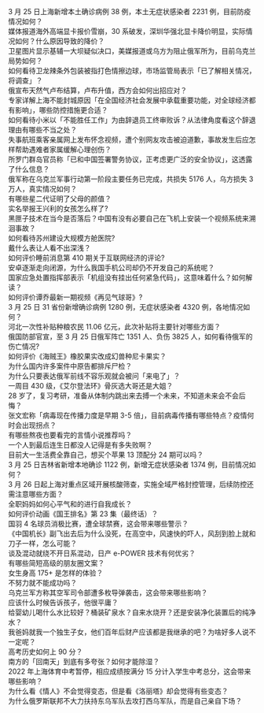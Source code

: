 3 月 25 日上海新增本土确诊病例 38 例，本土无症状感染者 2231 例，目前防疫情况如何？  
媒体报道海外高端显卡报价雪崩，30 系破发，深圳华强北显卡降价明显，实际情况如何？什么原因导致的降价？  
卫星图片显示基辅一大坝疑似决口，美媒报道或乌方为阻止俄军所为，目前乌克兰局势如何？  
如何看待卫龙辣条外包装被指打色情擦边球，市场监管局表示「已了解相关情况，将调查」？  
俄宣布天然气卢布结算，卢布升值，西方会如何出招应对？  
专家详解上海不能封城原因「在全国经济社会发展中承载重要功能，对全球经济都有影响」，哪些防控措施更合适？  
如何看待小米以「不能胜任工作」为由辞退员工终审败诉？从法律角度看这个辞退理由有哪些不当之处？  
失事航班乘客亲属网上发布怀念视频，遭个别网友攻击被迫道歉，事故发生后应怎样帮助遇难者家属缓解心理创伤？  
所罗门群岛官员称「已和中国签署警务协议，正考虑更广泛的安全协议」，这透露了什么信息？  
俄军称在乌克兰军事行动第一阶段主要任务已完成，共损失 5176 人，乌方损失 3 万人，真实情况如何？  
有哪些星二代证明了父母的颜值？  
实名举报王兴利的女孩怎么样了?  
黑匣子技术在当今是否落后？中国有没有必要自己在飞机上安装一个视频系统来溯洄事故？  
如何看待苏州建设大规模方舱医院?  
戴什么表让人看不出深浅？  
如何评价睡前消息第 410 期关于互联网经济的评论?  
安卓逐渐走向闭源，为什么我国手机公司却仍不开发自己的系统呢？  
国家应急处置指挥部表示「机组没有挂出任何紧急代码」，这意味着什么？如何解读？  
如何评价谭乔最新一期视频《再见气球哥》?  
3 月 25 日 31 省份新增确诊病例 1280 例，无症状感染者 4320 例，各地情况如何？  
河北一次性补贴种粮农民 11.06 亿元，此次补贴将主要针对哪些方面？  
俄国防部官宣，至 3 月 25 日俄军阵亡 1351 人、负伤 3825 人，如何看待俄军的伤亡情况?  
如何评价《海贼王》橡胶果实改成幻兽种尼卡果实？  
为什么国内许多案件中原告都排斥尸检？  
为什么只要表达俄军前线不容乐观就会被问「来电了」？  
一周目 430 级，《艾尔登法环》骨灰选大哥还是大姐？  
28 岁了，复习考研，准备从体制内跳出来去搏一个未来，不知道未来会不会后悔？  
张文宏称「病毒现在传播力度是早期 3-5 倍」，目前病毒传播有哪些特点？疫情何时会出现拐点？  
有哪些熬夜也要看完的言情小说推荐吗？  
一个人到最后连生日都没人记得是有多失败啊？  
目前大一生活费全靠自己，想买个苹果 13 顶配分 24 期可以吗？  
3 月 25 日吉林省新增本地确诊 1122 例，新增无症状感染者 1374 例，目前情况如何？  
3 月 26 日起上海对重点区域开展核酸筛查，实施全域严格封控管理，后续防控还需注意哪些方面？  
全职妈妈如何心平气和的进行自我成长？  
如何评价动画《国王排名》第 23 集（最终话）？  
国羽 4 名球员消极比赛，遭全球禁赛，这会带来哪些警示？  
《中国机长》副飞出去后为什么没死，在高空中，风速快的吓人，风刮到脸上就和刀子一样，怎么可能？  
谈及混动就绕不开日系混动，日产 e-POWER 技术有何优劣？  
有哪些简短高级的朋友圈文案？  
女生身高 175+ 是怎样的体验？  
不努力就不能成功吗？  
乌克兰军方称其空军司令部遭多枚导弹袭击，这会带来哪些影响？  
应该什么时候告诉孩子，他很平庸？  
给婴幼儿喝什么水比较好？桶装矿泉水？自来水烧开？还是安装净化装置后的纯净水？  
我爸妈就我一个独生子女，他们百年后财产应该都是我继承的吧？为啥好多人说不一定呢？  
高考历史如何上 90 分？  
南方的「回南天」到底有多夸张？如何才能除湿？  
2022 年上海体育中考暂停，相应成绩按满分 15 分计入学生中考总分，这会带来哪些影响？  
为什么看《情人》不会觉得变态，但是看《洛丽塔》却会觉得有些变态？  
为什么俄罗斯联邦不大力扶持东乌军队去攻打西乌军队，而是自己亲自下场？  
